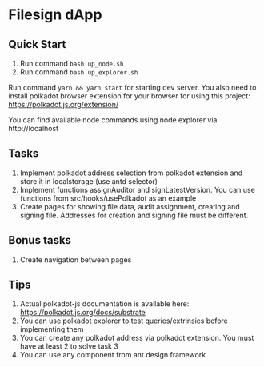 # Filesign dApp

## Quick Start

1. Run command `bash up_node.sh`
2. Run command `bash up_explorer.sh`

Run command `yarn && yarn start` for starting dev server. You also need to install polkadot browser extension for your browser for using this project: https://polkadot.js.org/extension/

You can find available node commands using node explorer via http://localhost

## Tasks

1. Implement polkadot address selection from polkadot extension and store it in localstorage (use antd selector)
2. Implement functions assignAuditor and signLatestVersion. You can use functions from src/hooks/usePolkadot as an example
3. Create pages for showing file data, audit assignment, creating and signing file. Addresses for creation and signing file must be different.

## Bonus tasks

1. Create navigation between pages

## Tips

1. Actual polkadot-js documentation is available here: https://polkadot.js.org/docs/substrate
2. You can use polkadot explorer to test queries/extrinsics before implementing them
3. You can create any polkadot address via polkadot extension. You must have at least 2 to solve task 3
4. You can use any component from ant.design framework
